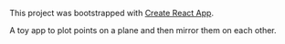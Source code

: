 This project was bootstrapped with [Create React App](https://github.com/facebookincubator/create-react-app).

A toy app to plot points on a plane and then mirror them on each other.

